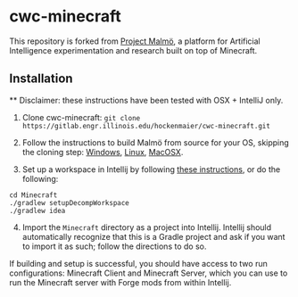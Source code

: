 # cwc-minecraft #

This repository is forked from [Project Malmö](https://github.com/Microsoft/malmo), a platform for Artificial Intelligence experimentation and research
built on top of Minecraft.



## Installation ##

** Disclaimer: these instructions have been tested with OSX + IntelliJ only.

1) Clone cwc-minecraft: ``` git clone https://gitlab.engr.illinois.edu/hockenmaier/cwc-minecraft.git ```

2) Follow the instructions to build Malmö from source for your OS, skipping the cloning step: [Windows](doc/build_windows.md), [Linux](doc/build_linux.md), [MacOSX](doc/build_macosx.md).

3) Set up a workspace in Intellij by following [these instructions](https://bedrockminer.jimdo.com/modding-tutorials/set-up-minecraft-forge/set-up-fast-setup/), or do the following:
```
cd Minecraft
./gradlew setupDecompWorkspace
./gradlew idea
```

4) Import the ``` Minecraft ``` directory as a project into Intellij. Intellij should automatically recognize that this is a Gradle project and ask if you want to import it as such; follow the directions to do so.

If building and setup is successful, you should have access to two run configurations: Minecraft Client and Minecraft Server, which you can use to run the Minecraft server with Forge mods from within Intellij.
